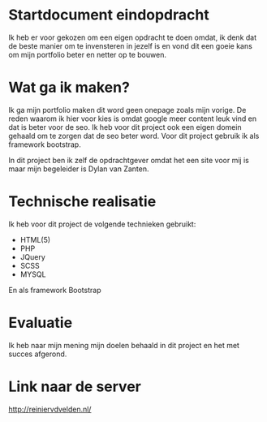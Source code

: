 # Startdocument eindopdracht
Ik heb er voor gekozen om een eigen opdracht te doen omdat, ik denk dat de beste manier om te invensteren in jezelf is en vond dit een goeie kans om mijn portfolio beter en netter op te bouwen.
# Wat ga ik maken?
Ik ga mijn portfolio maken dit word geen onepage zoals mijn vorige.
De reden waarom ik hier voor kies is omdat google meer content leuk vind en dat is beter voor de seo.
Ik heb voor dit project ook een eigen domein gehaald om te zorgen dat de seo beter word.
Voor dit project gebruik ik als framework bootstrap.

In dit project ben ik zelf de opdrachtgever omdat het een site voor mij is maar mijn begeleider is Dylan van Zanten.

# Technische realisatie

Ik heb voor dit project de volgende technieken gebruikt:

- HTML(5)
- PHP
- JQuery
- SCSS
- MYSQL

En als framework Bootstrap
  
# Evaluatie
  Ik heb naar mijn mening mijn doelen behaald in dit project en het met succes afgerond.
  
# Link naar de server

http://reiniervdvelden.nl/
